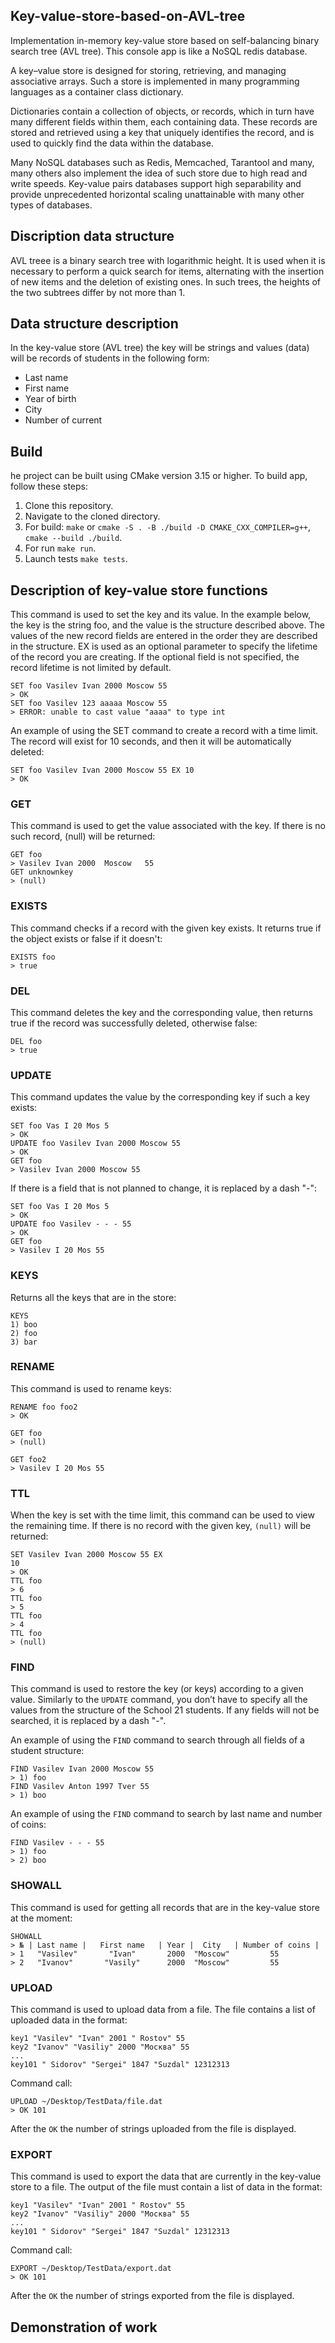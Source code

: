 ## Key-value-store-based-on-AVL-tree
Implementation in-memory key-value store based on self-balancing binary search tree (AVL tree). This console app is like a NoSQL redis database.

A key–value store is designed for storing, retrieving, and managing associative arrays. Such a store is implemented in
many programming languages as a container class dictionary.

 Dictionaries contain a collection of objects, or records,
which in turn have many different fields within them, each containing data. These records are stored and retrieved using
a key that uniquely identifies the record, and is used to quickly find the data within the database.

Many NoSQL databases such as Redis, Memcached, Tarantool and many, many others also implement the idea of such store due
to high read and write speeds. Key-value pairs databases support high separability and provide unprecedented horizontal
scaling unattainable with many other types of databases.

## Discription data structure

AVL treee is a binary search tree with logarithmic height. It is used when it is necessary to perform a quick search for items, alternating with the insertion of new items and the deletion of existing ones. In such
trees, the heights of the two subtrees differ by not more than 1.

## Data structure description
In the key-value store (AVL tree) the key will be strings and values (data) will be records of students in the following form:

- Last name
- First name
- Year of birth
- City
- Number of current

## Build
he project can be built using CMake version 3.15 or higher. To build app, follow these steps:

1. Clone this repository.
2. Navigate to the cloned directory.
3. For build: `make` or 
`cmake -S . -B ./build -D CMAKE_CXX_COMPILER=g++`, 
`cmake --build ./build`.
4. For run `make run`.
5. Launch tests `make tests`.

## Description of key-value store functions

This command is used to set the key and its value. In the example below, the key is the string foo, and the value is the structure described above. The values of the new record fields are entered in the order they are described in the structure. EX is used as an optional parameter to specify the lifetime of the record you are creating. If the optional field is not specified, the record lifetime is not limited by default.
```
SET foo Vasilev Ivan 2000 Moscow 55 
> OK
SET foo Vasilev 123 aaaaa Moscow 55 
> ERROR: unable to cast value "aaaa" to type int 
```
An example of using the SET command to create a record with a time limit. The record will exist for 10 seconds, and then it will be automatically deleted:
```
SET foo Vasilev Ivan 2000 Moscow 55 EX 10 
> OK
```

### GET

This command is used to get the value associated with the key. If there is no such record, (null) will be returned:
```
GET foo
> Vasilev Ivan 2000  Moscow   55 
GET unknownkey
> (null)
```

### EXISTS

This command checks if a record with the given key exists. It returns true if the object exists or false if it doesn't:
```
EXISTS foo
> true
```

### DEL

This command deletes the key and the corresponding value, then returns true if the record was successfully deleted, otherwise false:
```
DEL foo
> true
```

### UPDATE

This command updates the value by the corresponding key if such a key exists:
```
SET foo Vas I 20 Mos 5 
> OK
UPDATE foo Vasilev Ivan 2000 Moscow 55 
> OK
GET foo
> Vasilev Ivan 2000 Moscow 55
```
If there is a field that is not planned to change, it is replaced by a dash "-":
```
SET foo Vas I 20 Mos 5 
> OK
UPDATE foo Vasilev - - - 55
> OK
GET foo
> Vasilev I 20 Mos 55 
```

### KEYS

Returns all the keys that are in the store:
```
KEYS
1) boo
2) foo
3) bar
```

### RENAME

This command is used to rename keys:

```
RENAME foo foo2
> OK

GET foo
> (null)

GET foo2
> Vasilev I 20 Mos 55
```

### TTL

When the key is set with the time limit, this command can be used to view the remaining time. If there is no record with
the given key, `(null)` will be returned:

```
SET Vasilev Ivan 2000 Moscow 55 EX
10
> OK
TTL foo
> 6
TTL foo
> 5
TTL foo
> 4
TTL foo
> (null)
```

### FIND

This command is used to restore the key (or keys) according to a given value. Similarly to the `UPDATE` command, you
don’t have to specify all the values from the structure of the School 21 students. If any fields will not be searched,
it is replaced by a dash "-".

An example of using the `FIND` command to search through all fields of a student structure:

```
FIND Vasilev Ivan 2000 Moscow 55 
> 1) foo
FIND Vasilev Anton 1997 Tver 55
> 1) boo
```

An example of using the `FIND` command to search by last name and number of coins:

```
FIND Vasilev - - - 55
> 1) foo
> 2) boo
```

### SHOWALL

This command is used for getting all records that are in the key-value store at the moment:

```
SHOWALL
> № | Last name |   First name   | Year |  City   | Number of coins |
> 1   "Vasilev"       "Ivan"       2000  "Moscow"         55 
> 2   "Ivanov"       "Vasily"      2000  "Moscow"         55 
```

### UPLOAD

This command is used to upload data from a file. The file contains a list of uploaded data in the format:

```
key1 "Vasilev" "Ivan" 2001 " Rostov" 55
key2 "Ivanov" "Vasiliy" 2000 "Москва" 55 
...
key101 " Sidorov" "Sergei" 1847 "Suzdal" 12312313 
```

Command call:

```
UPLOAD ~/Desktop/TestData/file.dat
> OK 101
```

After the `OK` the number of strings uploaded from the file is displayed.

### EXPORT

This command is used to export the data that are currently in the key-value store to a file. The output of the file must
contain a list of data in the format:

```
key1 "Vasilev" "Ivan" 2001 " Rostov" 55
key2 "Ivanov" "Vasiliy" 2000 "Москва" 55 
...
key101 " Sidorov" "Sergei" 1847 "Suzdal" 12312313 
```

Command call:

```
EXPORT ~/Desktop/TestData/export.dat
> OK 101
```

After the `OK` the number of strings exported from the file is displayed.

## Demonstration of work

